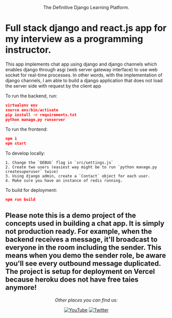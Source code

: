 <p align="center">

  <p align="center">
    The Definitive Django Learning Platform.
  </p>
</p>

# Full stack django and react.js app for my interview as a programming instructor.



This app implements chat app using django and django channels which enables django through asgi (web server gateway interface) to use web socket for real-time processes. In other words, with the implementation of django channels, I am able to build a django application that does not load the server side with request by the client app

To run the backend, run:

```json
virtualenv env
source env/bin/activate
pip install -r requirements.txt
python manage.py runserver
```

To run the frontend:

```json
npm i
npm start
```

To develop locally:

```
1. Change the `DEBUG` flag in `src/settings.js`
2. Create two users (easiest way might be to run `python manage.py createsuperuser` twice)
3. Using django admin, create a `Contact` object for each user.
4. Make sure you have an instance of redis running. 
```

To build for deployment:

```json
npm run build
```

Please note this is a **demo project** of the concepts used in building a chat app. It is simply not production ready. For example, when the backend receives a message, it'll broadcast to everyone in the room including the sender. This means when you demo the sender role, be aware you'll see every outbound message duplicated. The project is setup for deployment on Vercel because heroku does not have free taies anymore! 
---

<div align="center">

<i>Other places you can find us:</i><br>

<a href="[https://www.youtube.com/channel/UCRM1gWNTDx0SHIqUJygD-kQ] (https://www.youtube.com/channel/UCxsjU6EbU83ott5zt6m_CkQ)" target="_blank"><img src="https://img.shields.io/badge/YouTube-%23E4405F.svg?&style=flat-square&logo=youtube&logoColor=white" alt="YouTube"></a>
<a href="https://www.twitter.com/justdjangocode" target="_blank"><img src="https://img.shields.io/badge/Twitter-%231877F2.svg?&style=flat-square&logo=twitter&logoColor=white" alt="Twitter"></a>

</div>

